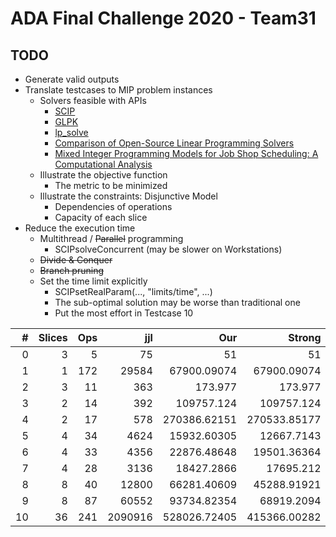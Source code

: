 # ADA Final Challenge 2020 - Team31 #

## TODO
* Generate valid outputs
* Translate testcases to MIP problem instances
    * Solvers feasible with APIs
        * [SCIP](https://www.scipopt.org/ "Solving Constraint Integer Programs")
        * [GLPK](https://www.gnu.org/software/glpk/ "GNU Linear Programming Kit")
        * [lp_solve](http://lpsolve.sourceforge.net/5.5/ "MILP solver")
        * [Comparison of Open-Source Linear Programming Solvers](https://prod-ng.sandia.gov/techlib-noauth/access-control.cgi/2013/138847.pdf)
        * [Mixed Integer Programming Models for Job Shop Scheduling: A Computational Analysis](https://tidel.mie.utoronto.ca/pubs/JSP_CandOR_2016.pdf)
    * Illustrate the objective function
        * The metric to be minimized
    * Illustrate the constraints: Disjunctive Model
        * Dependencies of operations
        * Capacity of each slice
* Reduce the execution time
    * Multithread / ~~Parallel~~ programming
        * SCIPsolveConcurrent (may be slower on Workstations)
    * ~~Divide & Conquer~~
    * ~~Branch pruning~~
    * Set the time limit explicitly
        * SCIPsetRealParam(..., "limits/time", ...)
        * The sub-optimal solution may be worse than traditional one
        * Put the most effort in Testcase 10

 \# | Slices | Ops |     jjl |          Our |       Strong | Remark
--: | -----: | --: | ------: | -----------: | -----------: | -----:
  0 |      3 |   5 |      75 |     51       |     51       |    Opt
  1 |      1 | 172 |   29584 |  67900.09074 |  67900.09074 |    Opt
  2 |      3 |  11 |     363 |    173.977   |    173.977   |    Opt
  3 |      2 |  14 |     392 | 109757.124   | 109757.124   |    Opt
  4 |      2 |  17 |     578 | 270386.62151 | 270533.85177 |    Opt
  5 |      4 |  34 |    4624 |  15932.60305 |  12667.7143  |   Weak
  6 |      4 |  33 |    4356 |  22876.48648 |  19501.36364 |   SCIP
  7 |      4 |  28 |    3136 |  18427.2866  |  17695.212   |   Weak
  8 |      8 |  40 |   12800 |  66281.40609 |  45288.91921 |   Trad
  9 |      8 |  87 |   60552 |  93734.82354 |  68919.2094  |   Trad
 10 |     36 | 241 | 2090916 | 528026.72405 | 415366.00282 |   Trad
